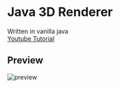 # Java 3D Renderer

Written in vanilla java  
[Youtube Tutorial](https://www.youtube.com/playlist?list=PLr777aUnfMzgUqEN6iZq2hjm5cFHmqzdo)

## Preview
![preview](.github/preview.gif)
